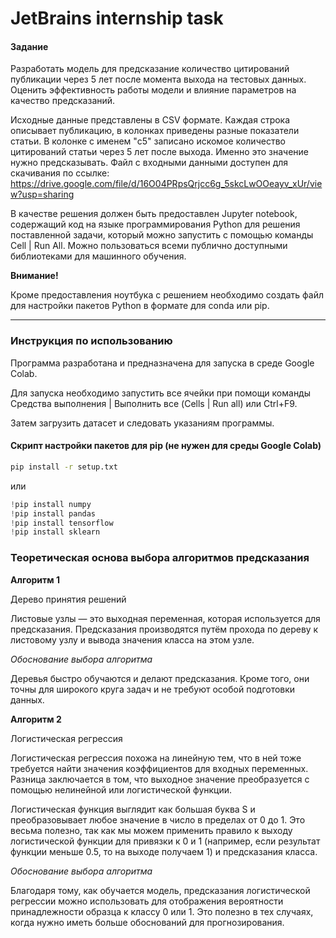# JetBrains internship task

#### Задание

Разработать модель для предсказание количество цитирований публикации через 5 лет после момента выхода на тестовых данных. 
Оценить эффективность работы модели и влияние параметров на качество предсказаний.

Исходные данные представлены в CSV формате. Каждая строка описывает публикацию, в колонках приведены разные показатели статьи. В колонке с именем "c5" записано искомое количество цитирований статьи через 5 лет после выхода. Именно это значение нужно предсказывать.
Файл с входными данными доступен для скачивания по ссылке: https://drive.google.com/file/d/16O04PRpsQrjcc6g_5skcLwOOeayv_xUr/view?usp=sharing

В качестве решения должен быть предоставлен Jupyter notebook, содержащий код на языке программирования Python для решения поставленной задачи, который можно запустить с помощью команды Cell | Run All. Можно пользоваться всеми публично доступными библиотеками для машинного обучения. 

**Внимание!** 

Кроме предоставления ноутбука с решением необходимо создать файл для настройки пакетов Python в формате для conda или pip.

----

### Инструкция по использованию

Программа разработана и предназначена для запуска в среде Google Colab.

Для запуска необходимо запустить все ячейки при помощи команды Средства выполнения | Выполнить все (Cells | Run all) или 
Ctrl+F9.
 
Затем загрузить датасет и следовать указаниям программы.

#### Скрипт настройки пакетов для pip (не нужен для среды Google Colab)

```bash
pip install -r setup.txt
```
или 

```python
!pip install numpy
!pip install pandas
!pip install tensorflow
!pip install sklearn
```

### Теоретическая основа выбора алгоритмов предсказания

**Алгоритм 1**

Дерево принятия решений

Листовые узлы — это выходная переменная, которая используется для предсказания. Предсказания производятся путём прохода по дереву к листовому узлу и вывода значения класса на этом узле.

*Обоснование выбора алгоритма*

Деревья быстро обучаются и делают предсказания. Кроме того, они точны для широкого круга задач и не требуют особой подготовки данных.
</br>

**Алгоритм 2**

Логистическая регрессия

Логистическая регрессия похожа на линейную тем, что в ней тоже требуется найти значения коэффициентов для входных переменных. Разница заключается в том, что выходное значение преобразуется с помощью нелинейной или логистической функции.

Логистическая функция выглядит как большая буква S и преобразовывает любое значение в число в пределах от 0 до 1. Это весьма полезно, так как мы можем применить правило к выходу логистической функции для привязки к 0 и 1 (например, если результат функции меньше 0.5, то на выходе получаем 1) и предсказания класса.

*Обоснование выбора алгоритма*

Благодаря тому, как обучается модель, предсказания логистической регрессии можно использовать для отображения вероятности принадлежности образца к классу 0 или 1. Это полезно в тех случаях, когда нужно иметь больше обоснований для прогнозирования.

